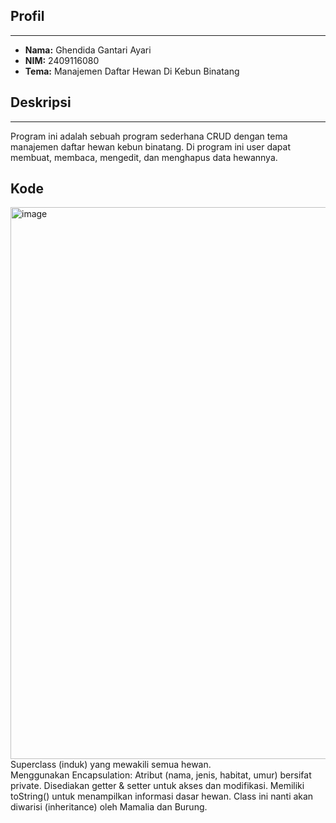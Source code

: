 ## Profil
---
- **Nama:** Ghendida Gantari Ayari
- **NIM:** 2409116080
- **Tema:** Manajemen Daftar Hewan Di Kebun Binatang

## Deskripsi
---
Program ini adalah sebuah program sederhana CRUD dengan tema manajemen daftar hewan kebun binatang. Di program ini user dapat membuat, membaca, mengedit, dan menghapus data hewannya.

## Kode
<img width="850" height="883" alt="image" src="https://github.com/user-attachments/assets/95067617-6ba8-402a-9dc5-9df6f1c904e7" />
<br>
Superclass (induk) yang mewakili semua hewan.
<br>
Menggunakan Encapsulation:
Atribut (nama, jenis, habitat, umur) bersifat private.
Disediakan getter & setter untuk akses dan modifikasi.
Memiliki toString() untuk menampilkan informasi dasar hewan.
Class ini nanti akan diwarisi (inheritance) oleh Mamalia dan Burung.
